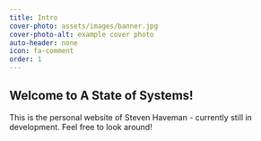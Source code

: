 ```yaml
---
title: Intro
cover-photo: assets/images/banner.jpg
cover-photo-alt: example cover photo
auto-header: none
icon: fa-comment
order: 1
---
```


<h2 class="alt">Welcome to A State of Systems!</h2>
<p>This is the personal website of Steven Haveman - currently still in development. Feel free to look around!

<!---
Old button code
<footer>
  <a href="#portfolio" class="button scrolly">Magna Aliquam</a>
</footer>
-->
